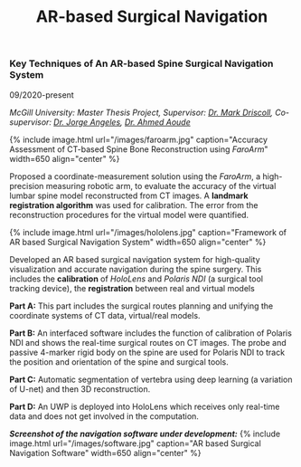 ﻿---
layout: page
title: AR-based Surgical Navigation
permalink: /Research/AR-based Surgical Navigation/
---


### **Key Techniques of An AR-based Spine Surgical Navigation System**

09/2020-present

*McGill University: Master Thesis Project, Supervisor: [Dr. Mark Driscoll](https://www.mcgill.ca/mecheng/people/staff/mark-driscoll), Co-supervisor: [Dr. Jorge Angeles](https://www.mcgill.ca/mecheng/people/staff/jorgeangeles), [Dr. Ahmed Aoude](https://www.mcgill.ca/orthopaedics/our-team/ahmed-aoude-md-frcsc)*

{% include image.html url="/images/faroarm.jpg" caption="Accuracy Assessment of CT-based Spine Bone
Reconstruction using *FaroArm*" width=650 align="center" %}

Proposed a coordinate-measurement solution using the *FaroArm*, a high-precision measuring robotic arm, to evaluate the accuracy of the virtual lumbar spine model reconstructed from CT images. A **landmark registration algorithm** was used for calibration. The error from the reconstruction procedures for the virtual model were quantified.

{% include image.html url="/images/hololens.jpg" caption="Framework of AR based Surgical Navigation System" width=650 align="center" %}

Developed an AR based surgical navigation system for high-quality visualization and accurate navigation during the spine surgery. This includes the **calibration** of *HoloLens* and *Polaris NDI* (a surgical tool tracking device), the **registration** between real and virtual models

**Part A:**
This part includes the surgical routes planning and unifying the coordinate systems of CT data, virtual/real models.

**Part B:**
An interfaced software includes the function of calibration of Polaris NDI and shows the real-time surgical routes on CT images. The probe and passive 4-marker rigid body on the spine are used for Polaris NDI to track the position and orientation of the spine and surgical tools. 

**Part C:**
Automatic segmentation of vertebra using deep learning (a variation of U-net) and then 3D reconstruction.

**Part D:**
An UWP is deployed into HoloLens which receives only real-time data and does not get involved in the computation.

***Screenshot of the navigation software under development:***
{% include image.html url="/images/software.jpg" caption="AR based Surgical Navigation Software" width=650 align="center" %}